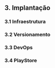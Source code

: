 ## 3. Implantação

### 3.1 Infraestrutura

### 3.2 Versionamento

### 3.3 DevOps

### 3.4 PlayStore
